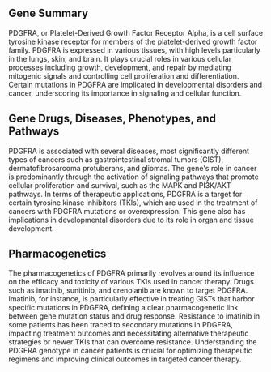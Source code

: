 ## Gene Summary
PDGFRA, or Platelet-Derived Growth Factor Receptor Alpha, is a cell surface tyrosine kinase receptor for members of the platelet-derived growth factor family. PDGFRA is expressed in various tissues, with high levels particularly in the lungs, skin, and brain. It plays crucial roles in various cellular processes including growth, development, and repair by mediating mitogenic signals and controlling cell proliferation and differentiation. Certain mutations in PDGFRA are implicated in developmental disorders and cancer, underscoring its importance in signaling and cellular function.

## Gene Drugs, Diseases, Phenotypes, and Pathways
PDGFRA is associated with several diseases, most significantly different types of cancers such as gastrointestinal stromal tumors (GIST), dermatofibrosarcoma protuberans, and gliomas. The gene's role in cancer is predominantly through the activation of signaling pathways that promote cellular proliferation and survival, such as the MAPK and PI3K/AKT pathways. In terms of therapeutic applications, PDGFRA is a target for certain tyrosine kinase inhibitors (TKIs), which are used in the treatment of cancers with PDGFRA mutations or overexpression. This gene also has implications in developmental disorders due to its role in organ and tissue development.

## Pharmacogenetics
The pharmacogenetics of PDGFRA primarily revolves around its influence on the efficacy and toxicity of various TKIs used in cancer therapy. Drugs such as imatinib, sunitinib, and crenolanib are known to target PDGFRA. Imatinib, for instance, is particularly effective in treating GISTs that harbor specific mutations in PDGFRA, defining a clear pharmacogenetic link between gene mutation status and drug response. Resistance to imatinib in some patients has been traced to secondary mutations in PDGFRA, impacting treatment outcomes and necessitating alternative therapeutic strategies or newer TKIs that can overcome resistance. Understanding the PDGFRA genotype in cancer patients is crucial for optimizing therapeutic regimens and improving clinical outcomes in targeted cancer therapy.